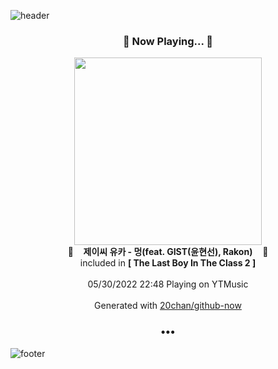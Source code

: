![header](https://capsule-render.vercel.app/api?type=wave&height=170&section=header&text=Hi.%20I'm%20SHIFT&fontColor=090707&fontAlignX=45&fontAlignY=65&fontSize=100)

<h3 align="center">🎵 Now Playing... 🎵</h3>
<p align="center">
  <a href="https://music.youtube.com/watch?v=-fAWf3LO6ac">
    <img width="300" src="https://lh3.googleusercontent.com/0oXfrcDjFsmxUaAqeKkFSjTka7fKwxJsVeGLaozBQL5kvLSHwBsAsDH2KbjBs7Ca4FUxvsXsrR6kRZ4">
  </a>
  <br>
  🎵&nbsp&nbsp&nbsp <b>제이씨 유카 - 멍(feat. GIST(윤현선), Rakon)</b> &nbsp&nbsp&nbsp🎵
  <br>
  included in <b>[ The Last Boy In The Class 2 ]</b>
  
  <br />
  <br />
  05/30/2022 22:48 Playing on YTMusic
  <br />
  <br />
  Generated with <a href="https://github.com/20chan/github-now">20chan/github-now</a>
</p>

<h3 align="center">•••</h3>

![footer](https://capsule-render.vercel.app/api?type=wave&height=150&section=footer)

